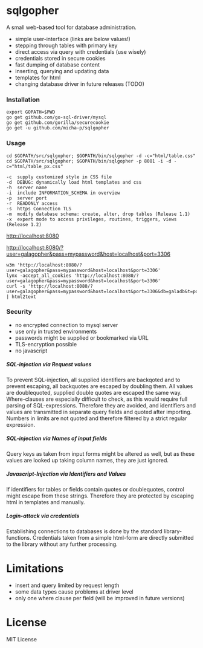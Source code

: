 # sqlgopher

A small web-based tool for database administration. 

- simple user-interface (links are below values!)
- stepping through tables with primary key
- direct access via query with credentials (use wisely)
- credentials stored in secure cookies
- fast dumping of database content
- inserting, querying and updating data
- templates for html
- changing database driver in future releases (TODO)

### Installation

    export GOPATH=$PWD
    go get github.com/go-sql-driver/mysql
    go get github.com/gorilla/securecookie
    go get -u github.com/micha-p/sqlgopher

### Usage

	cd $GOPATH/src/sqlgopher; $GOPATH/bin/sqlgopher -d -c="html/table.css"
    cd $GOPATH/src/sqlgopher; $GOPATH/bin/sqlgopher -p 8081 -i -d -c="html/table_px.css"
    
	-c  supply customized style in CSS file
	-d  DEBUG: dynamically load html templates and css
	-h  server name
	-i  include INFORMATION_SCHEMA in overview
	-p  server port
	-r  READONLY access
	-s  https Connection TLS
    -m  modify database schema: create, alter, drop tables (Release 1.1)
	-x  expert mode to access privileges, routines, triggers, views (Release 1.2)



   [http://localhost:8080](http://localhost:8080)
   
   [http://localhost:8080/?user=galagopher&pass=mypassword&host=localhost&port=3306](http://localhost:8080/user=galagopher&pass=mypassword&host=localhost&port=3306)

    w3m 'http://localhost:8080/?user=galagopher&pass=mypassword&host=localhost&port=3306'
    lynx -accept_all_cookies 'http://localhost:8080/?user=galagopher&pass=mypassword&host=localhost&port=3306'
    curl -s 'http://localhost:8080/?user=galagopher&pass=mypassword&host=localhost&port=3306&db=galadb&t=posts' | html2text 


### Security

- no encrypted connection to mysql server
- use only in trusted environments
- passwords might be supplied or bookmarked via URL
- TLS-encryption possible
- no javascript

##### SQL-injection via Request values

To prevent SQL-injection, all supplied identifiers are backqoted and to prevent escaping, all backquotes are escaped by doubling them. 
All values are doublequoted, supplied double quotes are escaped the same way.
Where-clauses are especially difficult to check, as this would require full parsing of SQL-expressions. 
Therefore they are avoided, and identifiers and values are transmitted in separate query fields and quoted after importing.
Numbers in limits are not quoted and therefore filtered by a strict regular expression. 

##### SQL-injection via Names of input fields

Query keys as taken from input forms might be altered as well, but as these values are looked up taking column names, they are just ignored.


##### Javascript-Injection via Identifiers and Values

If identifiers for tables or fields contain quotes or doublequotes, control might escape from these strings. 
Therefore they are protected by escaping html in templates and manually.

 
##### Login-attack via credentials

Establishing connections to databases is done by the standard library-functions. 
Credentials taken from a simple html-form are directly submitted to the library without any further processing. 



# Limitations

- insert and query limited by request length
- some data types cause problems at driver level
- only one where clause per field (will be improved in future versions)

# License

MIT License
